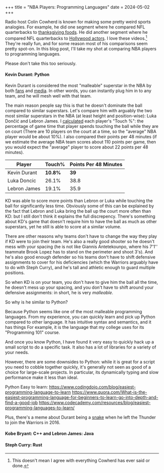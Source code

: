 +++
title = "NBA Players: Programming Languages"
date = 2024-05-02
+++

Radio host Colin Cowherd is known for making some pretty weird sports analogies.
For example, he did one segment where he compared NFL quarterbacks to [thanksgiving foods](https://www.youtube.com/watch?v=d4UWDXjnoDM).
He did another segment where he compared NFL quarterbacks to [Hollywood actors](https://www.youtube.com/watch?v=KLvBnxTwOE4).
I love these videos.[^1]
They're really fun, and for some reason most of his comparisons seem pretty spot-on.
In this blog post, I'll take my shot at comparing NBA players to programming languages.

Please don't take this too seriously.

#### Kevin Durant: Python

Kevin Durant is considered the most "malleable" superstar in the NBA by both [fans](https://www.reddit.com/r/nba/comments/11ynutt/kd_is_definitely_the_most_plug_and_play_superstar/) and [media](https://www.theringer.com/nba/2023/4/25/23696667/kevin-durant-phoenix-suns-basketball-nomad).
In other words, you can instantly plug him in to any team, and he will mesh well with that team.

The main reason people say this is that he doesn't dominate the ball compared to similar superstars.
Let's compare him with arguably the two most similar superstars in the NBA (at least height and position-wise): Luka Dončić and Lebron James.
I [calculated](https://www.nba.com/stats/players/touches?PerMode=PerGame&Season=2020-21&dir=D&sort=TOUCHES) each player's "Touch %": the percentage of game time that player spends touching the ball while they are on court
(There are 10 players on the court at a time, so the "average" NBA player would be about 10%).
I also compared their points per 48 minutes (if we estimate the average NBA team scores about 110 points per game, then you would expect the "average" player to score about 22 points per 48 minutes).

| Player       | Touch%           | Points Per 48 Minutes             |
|--------------|------------------|----------------------------|
| Kevin Durant | **10.8%**        | **39**                         |
| Luka Doncic  | 26.1%            | 38.8                       |
| Lebron James | 19.1%            | 35.9                       |

KD was able to score more points than Lebron or Luka while touching the ball for significantly less time.
Obviously some of this can be explained by the fact that Lebron and Luka bring the ball up the court more often than KD: but I still don't think it explains the full discrepency.
There's something about KD's game that doesn't require him to have the ball as much as other superstars, yet he still is able to score at a similar volume.

There are other reasons why teams don't have to change the way they play if KD were to join their team.
He's also a really good shooter so he doesn't mess with your spacing (he is not like Giannis Antetekounpo, where his 7'1'' teammate Brook Lopez has to stand on the perimeter and shoot 3's).
And he's also good enough defender so his teams don't have to shift defensive assignments to cover for his deficiencies (which the Warriors arguably have to do with Steph Curry), and he's tall and athletic enough to guard multiple positions.

So when KD is on your team, you don't have to give him the ball all the time, he doesn't mess up your spacing, and you don't have to shift around your defensive assignments: in short, he is very *malleable*.

So why is he similar to Python?

Because Python seems like one of the most malleable programming languages.
From my experience, you can quickly learn and pick up Python compared to other language.
It has intuitive syntax and semantics, and it has things
For example, it is the language that my college uses for its "Programming 101" course.

And once you know Python, I have found it very easy to quickly hack up a small script to do a specific task.
It also has a lot of libraries for a variety of your needs.

However, there are some downsides to Python: while it is great for a script you need to cobble together quickly, it's generally not seen as good of a choice for large-scale projects. In particular, its dynamically typing and slow performance make it less than ideal.

<!-- Media: https://www.theringer.com/nba/2023/4/25/23696667/kevin-durant-phoenix-suns-basketball-nomad
https://bleacherreport.com/articles/2927452-nba-insiders-wonder-if-brooklyn-nets-big-3-will-buy-in
https://www.espn.com/nba/insider/insider/story/_/id/38090583/lowe-why-bradley-beal-unlock-kd-book-most-dangerous-version-phoenix-suns-yet

Fans: https://www.reddit.com/r/nba/comments/11ynutt/kd_is_definitely_the_most_plug_and_play_superstar/
https://www.reddit.com/r/nba/comments/n0jn20/kd_most_plug_and_play_super_star_of_all_time/ -->

Python Easy to learn: https://www.codingdojo.com/blog/easiest-programming-language-to-learn
https://www.quora.com/What-is-the-easiest-programming-language-for-beginners-to-learn-go-into-depth-and-find-a-good-job
https://www.codecademy.com/resources/blog/easiest-programming-languages-to-learn/

Plus, there's a meme about Durant being a [snake](https://www.youtube.com/watch?v=CfgHeIpMfMc) when he left the Thunder to join the Warriors in 2016.
#### Kobe Bryant: C++ and Lebron James: Java

#### Steph Curry: Rust

[^1]: This doesn't mean I agree with everything Cowherd has ever said or done.
